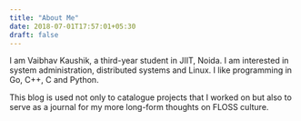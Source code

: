 ```yaml
---
title: "About Me"
date: 2018-07-01T17:57:01+05:30
draft: false
---
```


I am Vaibhav Kaushik, a third-year student in JIIT, Noida. I am interested in system administration, distributed systems and Linux. I like programming in Go, C++, C and Python.  

This blog is used not only to catalogue projects that I worked on but also to serve as a journal for my more long-form thoughts on FLOSS culture.
